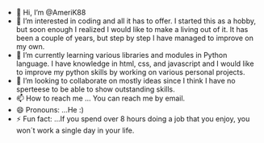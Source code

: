 - 👋 Hi, I’m @AmeriK88
- 👀 I’m interested in coding and all it has to offer. I started this as a hobby, but soon enough I realized I would like to make a living out of it. It has been a couple of years, but step by step I have managed to improve on my own.
- 🌱 I’m currently learning various libraries and modules in Python language. I have knowledge in html, css, and javascript and I would like to improve my python skills by working on various personal projects.
- 💞️ I’m looking to collaborate on mostly ideas since I think I have no sperteese to be able to show outstanding skills.
- 📫 How to reach me ... You can reach me by email.
- 😄 Pronouns: ...He :)
- ⚡ Fun fact: ...If you spend over 8 hours doing a job that you enjoy, you won´t work a single day in your life.

<!---
AmeriK88/AmeriK88 is a ✨ special ✨ repository because its `README.md` (this file) appears on your GitHub profile.
You can click the Preview link to take a look at your changes.
--->

